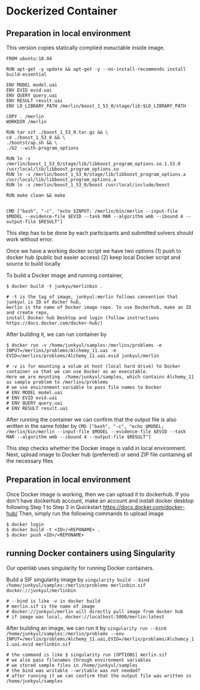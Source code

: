 # Dockerized Container

## Preparation in local environment
This version copies statically complied exeuctable inside image.

```
FROM ubuntu:18.04

RUN apt-get -y update && apt-get -y --no-install-recommends install build-essential

ENV MODEL model.uai
ENV EVID evid.uai
ENV QUERY query.uai
ENV RESULT result.uai
ENV LD_LIBRARY_PATH /merlin/boost_1_53_0/stage/lib:$LD_LIBRARY_PATH

COPY . /merlin
WORKDIR /merlin

RUN tar xzf ./boost_1_53_0.tar.gz && \
cd ./boost_1_53_0 && \
./bootstrap.sh && \
./b2 --with-program_options

RUN ln -s /merlin/boost_1_53_0/stage/lib/libboost_program_options.so.1.53.0 /usr/local/lib/libboost_program_options.so
RUN ln -s /merlin/boost_1_53_0/stage/lib/libboost_program_options.a /usr/local/lib/libboost_program_options.a
RUN ln -s /merlin/boost_1_53_0/boost /usr/local/include/boost

RUN make clean && make


CMD ["bash", "-c", "echo $INPUT; /merlin/bin/merlin --input-file $MODEL --evidence-file $EVID --task MAR --algorithm wmb --ibound 4 --output-file $RESULT"] 

```

This step has to be done by each participants and submitted solvers should work without error.

Once we have a working docker script we have two options
(1) push to docker hub (public but easier access)
(2) keep local Docker script and source to build locally

To build a Docker image and running container,

`$ docker build -t junkyu/merlinbin .`
```
# -t is the tag of image, junkyul:merlin follows convention that junkyul is ID of docker hub, 
merlin is the name of Docker image repo. To use Dockerhub, make an ID and create repo, 
install Docker hub Desktop and login (follow instructions https://docs.docker.com/docker-hub/)
```

After building it, we can run container by

`$ docker run -v /home/junkyul/samples:/merlins/problems -e INPUT=/merlins/problems/Alchemy_11.uai -e EVID=/merlins/problems/Alchemy_11.uai.evid junkyul/merlin`

```
# -v is for mounting a volum at host (local hard drive) to Docker container so that we can use Docker as an executable. 
Here we are mounting  /home/junkyul/samples, which contains Alchemy_11 as sample problem to /merlins/problems
# we use environment variable to pass file names to Docker
# ENV MODEL model.uai
# ENV EVID evid.uai
# ENV QUERY query.uai
# ENV RESULT result.uai
```

After running the container we can confirm that the output file is also written in the same folder by
`CMD ["bash", "-c", "echo $MODEL; /merlin/bin/merlin --input-file $MODEL --evidence-file $EVID --task MAR --algorithm wmb --ibound 4 --output-file $RESULT"] `

This step checks whether the Docker image is valid in local environment.
Next, upload image to Docker hub (preferred) or send ZIP file containing all the necessary files


## Preparation in local environment
Once Docker image is working, then we can upload it to dockerhub.
If you don't have dockerhub account, make an account and install docker desktop 
following Step 1 to Step 3 in Quickstart https://docs.docker.com/docker-hub/
Then, simply run the following commands to upload image
```
$ docker login
$ docker build -t <ID>/<REPONAME> .
$ docker push <ID>/<REPONAME>
```


## running Docker containers using Singularity

Our openlab uses singularity for running Docker containers.

Build a SIF singularity image by
`singularity build --bind /home/junkyul/samples:/merlin/problems merlinbin.sif docker://junkyul/merlinbin`

```
# --bind is like -v in docker build
# merlin.sif is the name of image
# docker://junkyul/merlin will directly pull image from docker hub
# if image was local, docker://localhost:5000/merlin:latest
```

After building an image, we can run it by
`singularity run --bind /home/junkyul/samples:/merlin/problems --env INPUT=/merlin/problems/Alchemy_11.uai,EVID=/merlin/problems/Alchemcy_11.uai.evid merlinbin.sif`

```
# the command is like $ singularity run [OPTIONS] merlin.sif
# we also pass filenames through environment variables
# we stored sample files in /home/junkyul/samples
# the bind was writable --writable was not needed?
# after running it we can confirm that the output file was written in /home/junkyul/samples
```

